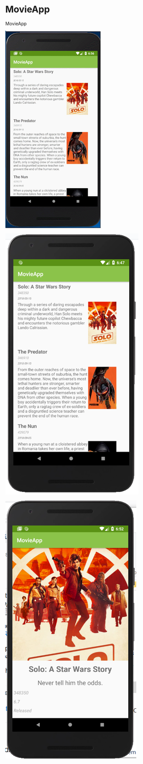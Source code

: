 # MovieApp
MovieApp

![Demo](https://raw.githubusercontent.com/carlosfelipetorres/MovieApp/master/movie3.gif)

![Screenshot Movie List](https://raw.githubusercontent.com/carlosfelipetorres/MovieApp/master/movie1.PNG)

![Screenshot Movie Detail](https://raw.githubusercontent.com/carlosfelipetorres/MovieApp/master/movie2.PNG)
